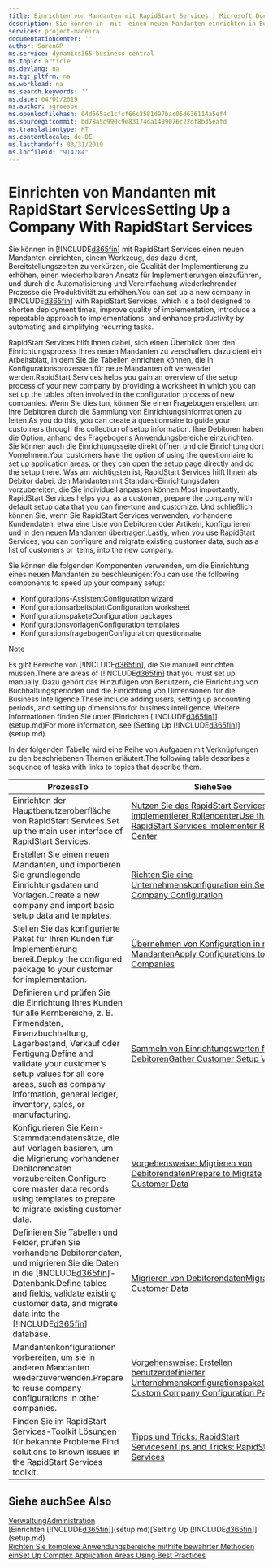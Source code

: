 ```yaml
---
title: Einrichten von Mandanten mit RapidStart Services | Microsoft Docs
description: Sie können in  mit  einen neuen Mandanten einrichten in Business Central mit RapidStart Services, einem Werkzeug, das dazu dient, Bereitstellungszeiten zu verkürzen, die Qualität der Implementierung zu erhöhen, einen wiederholbaren Ansatz für Implementierungen einzuführen, und durch die Automatisierung und Vereinfachung wiederkehrender Prozesse die Produktivität zu erhöhen.
services: project-madeira
documentationcenter: ''
author: SorenGP
ms.service: dynamics365-business-central
ms.topic: article
ms.devlang: na
ms.tgt_pltfrm: na
ms.workload: na
ms.search.keywords: ''
ms.date: 04/01/2019
ms.author: sgroespe
ms.openlocfilehash: 04d665ac1cfcf66c2581d97bac05d636114a5ef4
ms.sourcegitcommit: bd78a5d990c9e83174da1409076c22df8b35eafd
ms.translationtype: HT
ms.contentlocale: de-DE
ms.lasthandoff: 03/31/2019
ms.locfileid: "914784"
---
```

# <a name="setting-up-a-company-with-rapidstart-services"></a><span data-ttu-id="774ef-103">Einrichten von Mandanten mit RapidStart Services</span><span class="sxs-lookup"><span data-stu-id="774ef-103">Setting Up a Company With RapidStart Services</span></span>
<span data-ttu-id="774ef-104">Sie können in [!INCLUDE[d365fin](includes/d365fin_md.md)] mit RapidStart Services einen neuen Mandanten einrichten, einem Werkzeug, das dazu dient, Bereitstellungszeiten zu verkürzen, die Qualität der Implementierung zu erhöhen, einen wiederholbaren Ansatz für Implementierungen einzuführen, und durch die Automatisierung und Vereinfachung wiederkehrender Prozesse die Produktivität zu erhöhen.</span><span class="sxs-lookup"><span data-stu-id="774ef-104">You can set up a new company in [!INCLUDE[d365fin](includes/d365fin_md.md)] with RapidStart Services, which is a tool designed to shorten deployment times, improve quality of implementation, introduce a repeatable approach to implementations, and enhance productivity by automating and simplifying recurring tasks.</span></span>  

<span data-ttu-id="774ef-105">RapidStart Services hilft Ihnen dabei, sich einen Überblick über den Einrichtungsprozess Ihres neuen Mandanten zu verschaffen. dazu dient ein Arbeitsblatt, in dem Sie die Tabellen einrichten können, die in Konfigurationsprozessen für neue Mandanten oft verwendet werden.</span><span class="sxs-lookup"><span data-stu-id="774ef-105">RapidStart Services helps you gain an overview of the setup process of your new company by providing a worksheet in which you can set up the tables often involved in the configuration process of new companies.</span></span> <span data-ttu-id="774ef-106">Wenn Sie dies tun, können Sie einen Fragebogen erstellen, um Ihre Debitoren durch die Sammlung von Einrichtungsinformationen zu leiten.</span><span class="sxs-lookup"><span data-stu-id="774ef-106">As you do this, you can create a questionnaire to guide your customers through the collection of setup information.</span></span> <span data-ttu-id="774ef-107">Ihre Debitoren haben die Option, anhand des Fragebogens Anwendungsbereiche einzurichten. Sie können auch die Einrichtungsseite direkt öffnen und die Einrichtung dort Vornehmen.</span><span class="sxs-lookup"><span data-stu-id="774ef-107">Your customers have the option of using the questionnaire to set up application areas, or they can open the setup page directly and do the setup there.</span></span> <span data-ttu-id="774ef-108">Was am wichtigsten ist, RapidStart Services hilft Ihnen als Debitor dabei, den Mandanten mit Standard-Einrichtungsdaten vorzubereiten, die Sie individuell anpassen können.</span><span class="sxs-lookup"><span data-stu-id="774ef-108">Most importantly, RapidStart Services helps you, as a customer, prepare the company with default setup data that you can fine-tune and customize.</span></span> <span data-ttu-id="774ef-109">Und schließlich können Sie, wenn Sie RapidStart Services verwenden, vorhandene Kundendaten, etwa eine Liste von Debitoren oder Artikeln, konfigurieren und in den neuen Mandanten übertragen.</span><span class="sxs-lookup"><span data-stu-id="774ef-109">Lastly, when you use RapidStart Services, you can configure and migrate existing customer data, such as a list of customers or items, into the new company.</span></span>

<span data-ttu-id="774ef-110">Sie können die folgenden Komponenten verwenden, um die Einrichtung eines neuen Mandanten zu beschleunigen:</span><span class="sxs-lookup"><span data-stu-id="774ef-110">You can use the following components to speed up your company setup:</span></span>  

-   <span data-ttu-id="774ef-111">Konfigurations-Assistent</span><span class="sxs-lookup"><span data-stu-id="774ef-111">Configuration wizard</span></span>  
-   <span data-ttu-id="774ef-112">Konfigurationsarbeitsblatt</span><span class="sxs-lookup"><span data-stu-id="774ef-112">Configuration worksheet</span></span>  
-   <span data-ttu-id="774ef-113">Konfigurationspakete</span><span class="sxs-lookup"><span data-stu-id="774ef-113">Configuration packages</span></span>  
-   <span data-ttu-id="774ef-114">Konfigurationsvorlagen</span><span class="sxs-lookup"><span data-stu-id="774ef-114">Configuration templates</span></span>  
-   <span data-ttu-id="774ef-115">Konfigurationsfragebogen</span><span class="sxs-lookup"><span data-stu-id="774ef-115">Configuration questionnaire</span></span>  

> [!Note]  
>  <span data-ttu-id="774ef-116">Es gibt Bereiche von [!INCLUDE[d365fin](includes/d365fin_md.md)], die Sie manuell einrichten müssen.</span><span class="sxs-lookup"><span data-stu-id="774ef-116">There are areas of [!INCLUDE[d365fin](includes/d365fin_md.md)] that you must set up manually.</span></span> <span data-ttu-id="774ef-117">Dazu gehört das Hinzufügen von Benutzern, die Einrichtung von Buchhaltungsperioden und die Einrichtung von Dimensionen für die Business Intelligence.</span><span class="sxs-lookup"><span data-stu-id="774ef-117">These include adding users, setting up accounting periods, and setting up dimensions for business intelligence.</span></span> <span data-ttu-id="774ef-118">Weitere Informationen finden Sie unter [Einrichten [!INCLUDE[d365fin](includes/d365fin_md.md)]](setup.md)</span><span class="sxs-lookup"><span data-stu-id="774ef-118">For more information, see [Setting Up [!INCLUDE[d365fin](includes/d365fin_md.md)]](setup.md).</span></span>

 <span data-ttu-id="774ef-119">In der folgenden Tabelle wird eine Reihe von Aufgaben mit Verknüpfungen zu den beschriebenen Themen erläutert.</span><span class="sxs-lookup"><span data-stu-id="774ef-119">The following table describes a sequence of tasks with links to topics that describe them.</span></span>

|<span data-ttu-id="774ef-120">**Prozess**</span><span class="sxs-lookup"><span data-stu-id="774ef-120">**To**</span></span>|<span data-ttu-id="774ef-121">**Siehe**</span><span class="sxs-lookup"><span data-stu-id="774ef-121">**See**</span></span>|  
|------------|-------------|  
|<span data-ttu-id="774ef-122">Einrichten der Hauptbenutzeroberfläche von RapidStart Services.</span><span class="sxs-lookup"><span data-stu-id="774ef-122">Set up the main user interface of RapidStart Services.</span></span>|[<span data-ttu-id="774ef-123">Nutzen Sie das RapidStart Services-Implementierer Rollencenter</span><span class="sxs-lookup"><span data-stu-id="774ef-123">Use the RapidStart Services Implementer Role Center</span></span>](admin-how-to-use-the-rapidstart-services-role-center-to-track-progress.md)|  
|<span data-ttu-id="774ef-124">Erstellen Sie einen neuen Mandanten, und importieren Sie grundlegende Einrichtungsdaten und Vorlagen.</span><span class="sxs-lookup"><span data-stu-id="774ef-124">Create a new company and import basic setup data and templates.</span></span>|[<span data-ttu-id="774ef-125">Richten Sie eine Unternehmenskonfiguration ein.</span><span class="sxs-lookup"><span data-stu-id="774ef-125">Set Up Company Configuration</span></span>](admin-set-up-company-configuration.md)|  
|<span data-ttu-id="774ef-126">Stellen Sie das konfigurierte Paket für Ihren Kunden für Implementierung bereit.</span><span class="sxs-lookup"><span data-stu-id="774ef-126">Deploy the configured package to your customer for implementation.</span></span>|[<span data-ttu-id="774ef-127">Übernehmen von Konfiguration in neue Mandanten</span><span class="sxs-lookup"><span data-stu-id="774ef-127">Apply Configurations to New Companies</span></span>](admin-apply-configuration-to-new-companies.md)|
|<span data-ttu-id="774ef-128">Definieren und prüfen Sie die Einrichtung Ihres Kunden für alle Kernbereiche, z. B. Firmendaten, Finanzbuchhaltung, Lagerbestand, Verkauf oder Fertigung.</span><span class="sxs-lookup"><span data-stu-id="774ef-128">Define and validate your customer’s setup values for all core areas, such as company information, general ledger, inventory, sales, or manufacturing.</span></span>|[<span data-ttu-id="774ef-129">Sammeln von Einrichtungswerten für Debitoren</span><span class="sxs-lookup"><span data-stu-id="774ef-129">Gather Customer Setup Values</span></span>](admin-gather-customer-setup-values.md)|  
|<span data-ttu-id="774ef-130">Konfigurieren Sie Kern-Stammdatendatensätze, die auf Vorlagen basieren, um die Migrierung vorhandener Debitorendaten vorzubereiten.</span><span class="sxs-lookup"><span data-stu-id="774ef-130">Configure core master data records using templates to prepare to migrate existing customer data.</span></span>|[<span data-ttu-id="774ef-131">Vorgehensweise: Migrieren von Debitorendaten</span><span class="sxs-lookup"><span data-stu-id="774ef-131">Prepare to Migrate Customer Data</span></span>](admin-use-templates-to-prepare-customer-data-for-migration.md)|  
|<span data-ttu-id="774ef-132">Definieren Sie Tabellen und Felder, prüfen Sie vorhandene Debitorendaten, und migrieren Sie die Daten in die [!INCLUDE[d365fin](includes/d365fin_md.md)]-Datenbank.</span><span class="sxs-lookup"><span data-stu-id="774ef-132">Define tables and fields, validate existing customer data, and migrate data into the [!INCLUDE[d365fin](includes/d365fin_md.md)] database.</span></span>|[<span data-ttu-id="774ef-133">Migrieren von Debitorendaten</span><span class="sxs-lookup"><span data-stu-id="774ef-133">Migrate Customer Data</span></span>](admin-migrate-customer-data.md)|
|<span data-ttu-id="774ef-134">Mandantenkonfigurationen vorbereiten, um sie in anderen Mandanten wiederzuverwenden.</span><span class="sxs-lookup"><span data-stu-id="774ef-134">Prepare to reuse company configurations in other companies.</span></span>|[<span data-ttu-id="774ef-135">Vorgehensweise: Erstellen benutzerdefinierter Unternehmenskonfigurationspakete</span><span class="sxs-lookup"><span data-stu-id="774ef-135">Create Custom Company Configuration Packages</span></span>](admin-how-to-create-custom-company-configuration-packages.md)|
|<span data-ttu-id="774ef-136">Finden Sie im RapidStart Services-Toolkit Lösungen für bekannte Probleme.</span><span class="sxs-lookup"><span data-stu-id="774ef-136">Find solutions to known issues in the RapidStart Services toolkit.</span></span>|[<span data-ttu-id="774ef-137">Tipps und Tricks: RapidStart Servicesen</span><span class="sxs-lookup"><span data-stu-id="774ef-137">Tips and Tricks: RapidStart Services</span></span>](admin-tips-and-tricks-rapidstart-services.md)|  

## <a name="see-also"></a><span data-ttu-id="774ef-138">Siehe auch</span><span class="sxs-lookup"><span data-stu-id="774ef-138">See Also</span></span>  
[<span data-ttu-id="774ef-139">Verwaltung</span><span class="sxs-lookup"><span data-stu-id="774ef-139">Administration</span></span>](admin-setup-and-administration.md)  
<span data-ttu-id="774ef-140">[Einrichten [!INCLUDE[d365fin](includes/d365fin_md.md)]](setup.md)</span><span class="sxs-lookup"><span data-stu-id="774ef-140">[Setting Up [!INCLUDE[d365fin](includes/d365fin_md.md)]](setup.md)</span></span>  
[<span data-ttu-id="774ef-141">Richten Sie komplexe Anwendungsbereiche mithilfe bewährter Methoden ein</span><span class="sxs-lookup"><span data-stu-id="774ef-141">Set Up Complex Application Areas Using Best Practices</span></span>](set-up-complex-application-areas-using-best-practices.md)   
